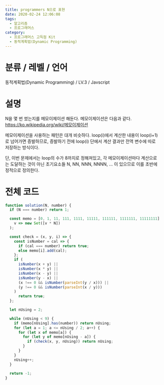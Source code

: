 ```yaml
---
title: programmers N으로 표현
date: 2020-02-24 12:06:08
tags:
  - 알고리즘
  - 프로그래머스
category:
  - 프로그래머스 고득점 Kit
  - 동적계획법(Dynamic Programming)
---
```


# 분류 / 레벨 / 언어

동적계획법(Dynamic Programming) / LV.3 / Javscript

# 설명

N을 몇 번 썼는지를 메모이제이션 해둔다.
메모이제이션은 다음과 같다.
https://ko.wikipedia.org/wiki/메모이제이션

메모이제이션을 사용하는 패턴은 대개 비슷하다.
loop(i)에서 계산한 내용이 loop(i+1)로 넘어가면 증발하므로,
증발하기 전에 loop(i) 단에서 계산 결과만 전역 변수에 따로 저장하는 방식이다.

단, 이번 문제에서는 loop의 수가 8까지로 정해져있고, 
각 메모이제이션마다 계산으로는 도달하는 것이 아닌 초기요소들 N, NN, NNN, NNNN, ... 이 있으므로
이를 초반에 정적으로 정의한다.

# 전체 코드

```javascript
function solution(N, number) {
  if (N === number) return 1;

  const memo = [0, 1, 11, 111, 1111, 11111, 111111, 1111111, 11111111].map(
    v => new Set([v * N])
  );

  const check = (x, y, i) => {
    const isNumber = cal => {
      if (cal === number) return true;
      else memo[i].add(cal);
    };
    if (
      isNumber(x + y) ||
      isNumber(x * y) ||
      isNumber(x - y) ||
      isNumber(y - x) ||
      (x !== 0 && isNumber(parseInt(y / x))) ||
      (y !== 0 && isNumber(parseInt(x / y)))
    )
      return true;
  };

  let nUsing = 2;

  while (nUsing < 9) {
    if (memo[nUsing].has(number)) return nUsing;
    for (let a = 1; a <= nUsing / 2; a++) {
      for (let x of memo[a]) {
        for (let y of memo[nUsing - a]) {
          if (check(x, y, nUsing)) return nUsing;
        }
      }
    }
    nUsing++;
  }
  
  return -1;
}

```
